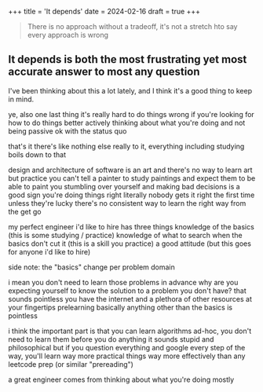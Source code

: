 +++
title = 'It depends'
date = 2024-02-16
draft = true
+++

> There is no approach without a tradeoff, it's not a stretch hto say every approach is wrong

## It depends is both the most frustrating yet most accurate answer to most any question

I've been thinking about this a lot lately, and I think it's a good thing to keep in mind.

ye, also one last thing
it's really hard to do things wrong if you're
looking for how to do things better
actively thinking about what you're doing and not being passive ok with the status quo

that's it
there's like nothing else really to it, everything including studying boils down to that

design and architecture of software is an art and there's no way to learn art but practice
you can't tell a painter to study paintings and expect them to be able to paint
you stumbling over yourself and making bad decisions is a good sign you're doing things right
literally nobody gets it right the first time unless they're lucky
there's no consistent way to learn the right way from the get go

my perfect engineer i'd like to hire has three things
knowledge of the basics (this is some studying / practice)
knowledge of what to search when the basics don't cut it (this is a skill you practice)
a good attitude (but this goes for anyone i'd like to hire)

side note: the "basics" change per problem domain

i mean you don't need to learn those problems in advance
why are you expecting yourself to know the solution to a problem you don't have?
that sounds pointless
you have the internet and a plethora of other resources at your fingertips
prelearning basically anything other than the basics is pointless

i think the important part is that you can learn algorithms ad-hoc, you don't need to learn them before you do anything
it sounds stupid and philosophical but if you question everything and google every step of the way, you'll learn way more practical things way more effectively than any leetcode prep (or similar "prereading")

a great engineer comes from thinking about what you're doing mostly
